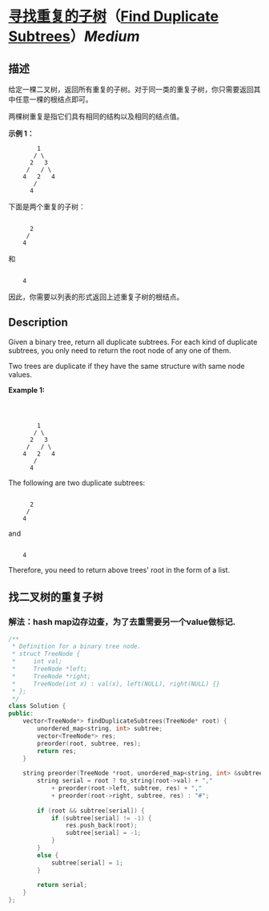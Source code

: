 # [寻找重复的子树](https://leetcode-cn.com/problems/find-duplicate-subtrees)（[Find Duplicate Subtrees](https://leetcode.com/problems/find-duplicate-subtrees)）*Medium*
## 描述
给定一棵二叉树，返回所有重复的子树。对于同一类的重复子树，你只需要返回其中任意一棵的根结点即可。

两棵树重复是指它们具有相同的结构以及相同的结点值。

**示例 1：**
```
        1
       / \
      2   3
     /   / \
    4   2   4
       /
      4
```


下面是两个重复的子树：
```

      2
     /
    4

```

和
```

    4
```


因此，你需要以列表的形式返回上述重复子树的根结点。

## Description
Given a binary tree, return all duplicate subtrees. For each kind of duplicate subtrees, you only need to return the root node of any one of them.

Two trees are duplicate if they have the same structure with same node values.

**Example 1:**
```
 


        1
       / \
      2   3
     /   / \
    4   2   4
       /
      4
```


The following are two duplicate subtrees:

```

      2
     /
    4
```


and

```

    4
```

Therefore, you need to return above trees&#39; root in the form of a list.


## 找二叉树的重复子树
### 解法：hash map边存边查，为了去重需要另一个value做标记.
```c++
/**
 * Definition for a binary tree node.
 * struct TreeNode {
 *     int val;
 *     TreeNode *left;
 *     TreeNode *right;
 *     TreeNode(int x) : val(x), left(NULL), right(NULL) {}
 * };
 */
class Solution {
public:
    vector<TreeNode*> findDuplicateSubtrees(TreeNode* root) {
        unordered_map<string, int> subtree;
        vector<TreeNode*> res;
        preorder(root, subtree, res);
        return res;
    }
    
    string preorder(TreeNode *root, unordered_map<string, int> &subtree, vector<TreeNode*> &res) {
        string serial = root ? to_string(root->val) + "," 
            + preorder(root->left, subtree, res) + ","
            + preorder(root->right, subtree, res) : "#";
        
        if (root && subtree[serial]) {
            if (subtree[serial] != -1) {
                res.push_back(root);
                subtree[serial] = -1;
            }
        }
        else {
            subtree[serial] = 1;
        }
        
        return serial;
    }
};
```
